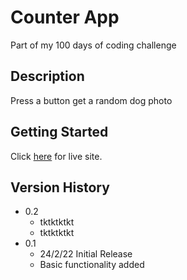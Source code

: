 # Counter App

Part of my 100 days of coding challenge

## Description

Press a button get a random dog photo

## Getting Started

Click [here](https://charlehs.github.io/RandomDogPhoto/) for live site.

## Version History

* 0.2
    * tktktktkt
    * tktktktkt
* 0.1
    * 24/2/22 Initial Release
    * Basic functionality added

